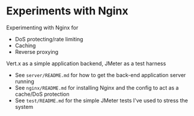 # Experiments with Nginx
Experimenting with Nginx for
+ DoS protecting/rate limiting
+ Caching
+ Reverse proxying

Vert.x as a simple application backend, JMeter as a test harness

+ See `server/README.md` for how to get the back-end application server running
+ See `nginx/README.md` for installing Nginx and the config to act as a cache/DoS protection
+ See `test/README.md` for the simple JMeter tests I've used to stress the system
